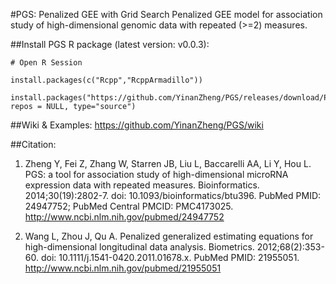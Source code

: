 #PGS: Penalized GEE with Grid Search
Penalized GEE model for association study of high-dimensional genomic data with repeated (>=2) measures. 

##Install PGS R package (latest version: v0.0.3):

    # Open R Session
    
    install.packages(c("Rcpp","RcppArmadillo"))
    
    install.packages("https://github.com/YinanZheng/PGS/releases/download/PGS_v0.0.3/PGS_0.0.3.tar.gz", repos = NULL, type="source")
                 
##Wiki & Examples:
https://github.com/YinanZheng/PGS/wiki

##Citation:
1.	Zheng Y, Fei Z, Zhang W, Starren JB, Liu L, Baccarelli AA, Li Y, Hou L. PGS: a tool for association study of high-dimensional microRNA expression data with repeated measures. Bioinformatics. 2014;30(19):2802-7. doi: 10.1093/bioinformatics/btu396. PubMed PMID: 24947752; PubMed Central PMCID: PMC4173025. http://www.ncbi.nlm.nih.gov/pubmed/24947752

2.	Wang L, Zhou J, Qu A. Penalized generalized estimating equations for high-dimensional longitudinal data analysis. Biometrics. 2012;68(2):353-60. doi: 10.1111/j.1541-0420.2011.01678.x. PubMed PMID: 21955051. http://www.ncbi.nlm.nih.gov/pubmed/21955051





